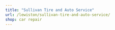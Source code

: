 ```yaml
---
title: "Sullivan Tire and Auto Service"
url: /lewiston/sullivan-tire-and-auto-service/
shop: car repair
---
```

